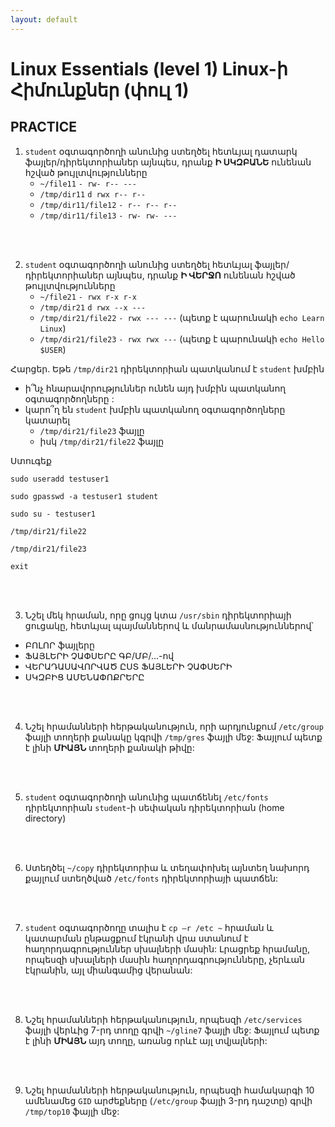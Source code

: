 ```yaml
---
layout: default
---
```

# Linux Essentials (level 1) Linux-ի Հիմունքներ (փուլ 1)

## PRACTICE

1. `student` օգտագործողի անունից ստեղծել հետևյալ դատարկ ֆայլեր/դիրեկտորիաներ այնպես, 
դրանք **Ի ՍԿԶԲԱՆԵ** ունենան հշված թույլտվությունները
   - `~/file11`  `- rw- r-- ---`
   - `/tmp/dir11`  `d rwx r-- r--`
   - `/tmp/dir11/file12`  `- r-- r-- r--`
   - `/tmp/dir11/file13`  `- rw- rw- ---`

<br><br>

2. `student` օգտագործողի անունից ստեղծել հետևյալ ֆայլեր/դիրեկտորիաներ այնպես, 
դրանք **Ի ՎԵՐՋՈ** ունենան հշված թույլտվությունները
   - `~/file21`  `- rwx r-x r-x`
   - `/tmp/dir21`  `d rwx --x ---`
   - `/tmp/dir21/file22`  `- rwx --- ---` (պետք է պարունակի `echo Learn Linux`) 
   - `/tmp/dir21/file23`  `- rwx rwx ---` (պետք է պարունակի `echo Hello $USER`)
   
Հարցեր. 
Եթե `/tmp/dir21` դիրեկտորիան պատկանում է `student` խմբին
   - ի՞նչ հնարավորություններ ունեն այդ խմբին պատկանող օգտագործողները :
   - կարո՞ղ են `student` խմբին պատկանող օգտագործողները կատարել 
     - `/tmp/dir21/file23` ֆայլը
     - իսկ `/tmp/dir21/file22` ֆայլը

Ստուգեք 

`sudo useradd testuser1`

`sudo gpasswd -a testuser1 student`

`sudo su - testuser1`

`/tmp/dir21/file22`

`/tmp/dir21/file23`

`exit`

<br><br>

3. Նշել մեկ հրաման, որը ցույց կտա `/usr/sbin` դիրեկտորիայի ցուցակը, 
    հետևյալ պայմաններով և մանրամասնություններով՝ 
* ԲՈԼՈՐ ֆայլերը  
* ՖԱՅԼԵՐԻ ՉԱՓՍԵՐԸ  ԳԲ/ՄԲ/...-ով  
* ՎԵՐԱԴԱՍԱՎՈՐՎԱԾ ԸՍՏ ՖԱՅԼԵՐԻ ՉԱՓՍԵՐԻ 
* ՍԿԶԲԻՑ ԱՄԵՆԱՓՈՔՐԵՐԸ

<br><br>

4. Նշել հրամանների հերթականություն, որի արդյունքում `/etc/group` ֆայլի տողերի քանակը 
կգրվի `/tmp/gres` ֆայլի մեջ: Ֆայլում պետք է լինի **ՄԻԱՅՆ** տողերի քանակի թիվը:

<br><br>

5. `student` օգտագործողի անունից պատճենել `/etc/fonts` դիրեկտորիան
`student`-ի սեփական դիրեկտորիան (home directory)

<br><br>

6. Ստեղծել `~/copy` դիրեկտորիա և տեղափոխել այնտեղ 
նախորդ քայլում ստեղծված `/etc/fonts` դիրեկտորիայի պատճեն:

<br><br>

7. `student` օգտագործողը տալիս է `cp –r /etc ~` հրաման և կատարման ընթացքում էկրանի վրա 
ստանում է հաղորդագրություններ սխալների մասին: Լրացրեք հրամանը, որպեսզի  սխալների մասին 
հաղորդագրությունները, չերևան էկրանին, այլ միանգամից վերանան:

<br><br>

8. Նշել հրամանների հերթականություն, որպեսզի `/etc/services` ֆայլի վերևից 7-րդ տողը գրվի `~/gline7` ֆայլի մեջ: 
Ֆայլում պետք է լինի **ՄԻԱՅՆ** այդ տողը, առանց որևէ այլ տվյալների:

<br><br>

9. Նշել հրամանների հերթականություն, որպեսզի համակարգի 10 ամենամեց `GID` արժեքները (`/etc/group` ֆայլի 3-րդ դաշտը) 
 գրվի `/tmp/top10` ֆայլի մեջ:

